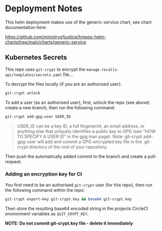 # Deployment Notes

This helm deployment makes use of the generic-service chart, see chart documentation here:

<https://github.com/ministryofjustice/hmpps-helm-charts/tree/main/charts/generic-service>

## Kubernetes Secrets

This repo uses `git-crypt` to encrypt the `manage-recalls-api/templates/secrets.yaml` file...

To decrypt the files locally (if you are an authorised user):

```sh
git-crypt unlock
```

To add a user (as an authorised user), first, unlock the repo (see above) create a new branch, then run the following command:

```sh
git-crypt add-gpg-user USER_ID
```

> USER_ID can be a key ID, a full fingerprint, an email address, or anything else that uniquely identifies a public key to GPG (see "HOW TO SPECIFY A USER ID" in the gpg man page). Note: git-crypt add-gpg-user will add and commit a GPG-encrypted key file in the .git-crypt directory of the root of your repository.

Then push the automatically added commit to the branch and create a pull-request.

### Adding an encryption key for CI

You first need to be an authorised `git-crypt` user (for this repo), then run the following command within the repo:

```sh
git-crypt export-key git-crypt.key && base64 git-crypt.key
```

Then store the resulting base64 encoded string in the projects CircleCI environment variables as `$GIT_CRYPT_KEY`.

**NOTE: Do not commit git-crypt.key file - delete it immediately**
